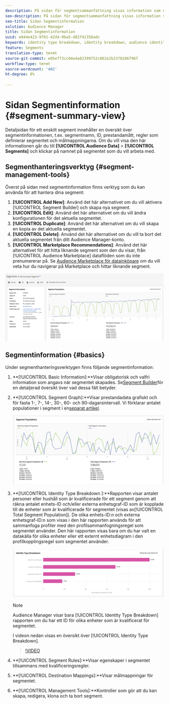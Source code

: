 ```yaml
---
description: På sidan för segmentsammanfattning visas information som namn, egenskaper i segmentet, regler, prestandadata och målmappningsinformation.
seo-description: På sidan för segmentsammanfattning visas information som namn, egenskaper i segmentet, regler, prestandadata och målmappningsinformation.
seo-title: Sidan Segmentinformation
solution: Audience Manager
title: Sidan Segmentinformation
uuid: e844e423-9701-42d4-9ba5-d82f41358adc
keywords: identity type breakdown, identity breakdown, audience identity reporting, cross-device, cross-device ID, device ID
feature: Segments
translation-type: tm+mt
source-git-commit: e05eff3cc04e4a82399752c862e2b2370286f96f
workflow-type: tm+mt
source-wordcount: '402'
ht-degree: 0%

---
```



# Sidan Segmentinformation {#segment-summary-view}

Detaljsidan för ett enskilt segment innehåller en översikt över segmentinformationen, t.ex. segmentnamn, ID, prestandamått, regler som definierar segmentet och målmappningarna. Om du vill visa den här informationen går du till **[!UICONTROL Audience Data]** > **[!UICONTROL Segments]** och klickar på namnet på segmentet som du vill arbeta med.

## Segmenthanteringsverktyg {#segment-management-tools}

Överst på sidan med segmentinformation finns verktyg som du kan använda för att hantera dina segment:

1. **[!UICONTROL Add New]**: Använd det här alternativet om du vill aktivera [!UICONTROL Segment Builder] och skapa nya segment.
2. **[!UICONTROL Edit]**: Använd det här alternativet om du vill ändra konfigurationen för det aktuella segmentet.
3. **[!UICONTROL Duplicate]**: Använd det här alternativet om du vill skapa en kopia av det aktuella segmentet.
4. **[!UICONTROL Delete]**: Använd det här alternativet om du vill ta bort det aktuella segmentet från ditt Audience Manager-konto.
5. **[!UICONTROL Marketplace Recommendations]**: Använd det här alternativet för att hitta liknande segment som den du visar, från [!UICONTROL Audience Marketplace] dataflöden som du inte prenumererar på. Se [Audience Marketplace för datainköpare](../audience-marketplace/marketplace-data-buyers/marketplace-data-buyers.md) om du vill veta hur du navigerar på Marketplace och hittar liknande segment.

![grundläggande segmentinformation](assets/basic-segment-information.png)

## Segmentinformation {#basics}

Under segmenthanteringsverktygen finns följande segmentinformation:

1. **[!UICONTROL Basic Information]:**Visar obligatorisk och valfri information som angavs när segmentet skapades. Se[Segment Builder](segment-builder.md)för en detaljerad översikt över vad dessa fält betyder.
2. **[!UICONTROL Segment Graph]:**Visar prestandadata grafiskt och för fasta 1-, 7-, 14-, 30-, 60- och 90-dagarsintervall. Vi förklarar antalet populationer i segment i en[separat artikel](../../features/segments/segment-builder-data.md).

   ![segment-graph](assets/segment-graph.png)

3. **[!UICONTROL Identity Type Breakdown ]:**Rapporten visar antalet personer eller hushåll som är kvalificerade för ett segment genom att räkna antalet enhets-ID och/eller externa enhetsgraf-ID som är kopplade till de enheter som är kvalificerade för segmentet (visas av[!UICONTROL Total Segment Population]). De olika enhets-ID:n och externa enhetsgraf-ID:n som visas i den här rapporten används för att sammanfoga profiler med den profilsammanfogningsregel som segmentet använder. Den här rapporten visas bara om du har valt en datakälla för olika enheter eller ett externt enhetsdiagram i den profilkopplingsregel som segmentet använder.

   ![segment-graph](assets/segment-type.png)

   >[!NOTE]
   >
   >Audience Manager visar bara [!UICONTROL Identity Type Breakdown] rapporten om du har ett ID för olika enheter som är kvalificerat för segmentet.

   I videon nedan visas en översikt över [!UICONTROL Identity Type Breakdown].
   >[!VIDEO](https://video.tv.adobe.com/v/27977/)

4. **[!UICONTROL Segment Rules]:**Visar egenskaper i segmentet tillsammans med kvalificeringsregler.
5. **[!UICONTROL Destination Mappings]:**Visar målmappningar för segmentet.
6. **[!UICONTROL Management Tools]:**Kontroller som gör att du kan skapa, redigera, klona och ta bort segment.